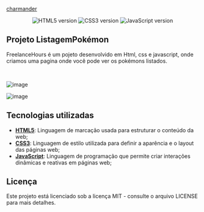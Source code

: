 [charmander](https://github.com/user-attachments/assets/19be835f-a221-4f1f-8b85-7b783cccc57a)


<p align="center">
  <img alt="HTML5 version" src="https://img.shields.io/static/v1?label=html5&message=5&color=E34F26&labelColor=18181B">
<img alt="CSS3 version" src="https://img.shields.io/static/v1?label=css3&message=3&color=1572B6&labelColor=18181B">
<img alt="JavaScript version" src="https://img.shields.io/static/v1?label=javascript&message=ES6&color=F7DF1E&labelColor=18181B">

</p>

## Projeto ListagemPokémon

FreelanceHours é um pojeto desenvolvido em Html, css e javascript, onde criamos uma pagina onde você pode ver os pokémons listados.

<br>


  ![image](https://github.com/user-attachments/assets/6ee25dad-d06e-424f-9964-e48c51a220f7)

  ![image](https://github.com/user-attachments/assets/b8c62a2c-2667-4b21-9d0e-2613bfcdd4c8)




## Tecnologias utilizadas

- [**HTML5**](https://www.php.net/): Linguagem de marcação usada para estruturar o conteúdo da web;
- [**CSS3**](https://laravel.com/): Linguagem de estilo utilizada para definir a aparência e o layout das páginas web;
- [**JavaScript**](https://laravel-livewire.com/): Linguagem de programação que permite criar interações dinâmicas e reativas em páginas web;


## Licença

Este projeto está licenciado sob a licença MIT - consulte o arquivo LICENSE para mais detalhes.
